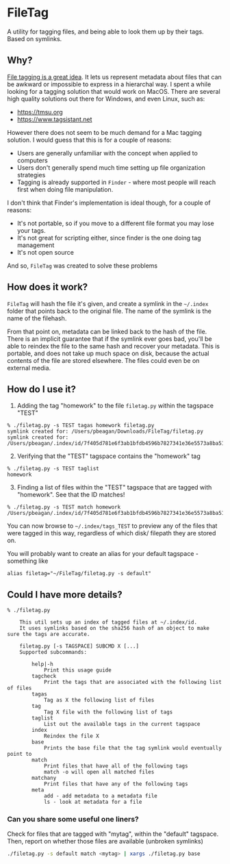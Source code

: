 # FileTag
A utility for tagging files, and being able to look them up by their tags. Based on symlinks. 

## Why?

[File tagging is a great idea](https://www.nayuki.io/page/designing-better-file-organization-around-tags-not-hierarchies). It lets us represent metadata about files that can be awkward or impossible to express in a hierarchal way. I spent a while looking for a tagging solution that would work on MacOS. There are several high quality solutions out there for Windows, and even Linux, such as:
- https://tmsu.org
- https://www.tagsistant.net

However there does not seem to be much demand for a Mac tagging solution. I would guess that this is for a couple of reasons:
- Users are generally unfamiliar with the concept when applied to computers
- Users don't generally spend much time setting up file organization strategies
- Tagging is already supported in `Finder` - where most people will reach first when doing file manipulation. 

I don't think that Finder's implementation is ideal though, for a couple of reasons:
- It's not portable, so if you move to a different file format you may lose your tags. 
- It's not great for scripting either, since finder is the one doing tag management
- It's not open source

And so, `FileTag` was created to solve these problems

## How does it work? 

`FileTag` will hash the file it's given, and create a symlink in the `~/.index` folder that points back to the original file. The name of the symlink is the name of the filehash. 

From that point on, metadata can be linked back to the hash of the file. There is an implicit guarantee that if the symlink ever goes bad, you'll be able to reindex the file to the same hash and recover your metadata. This is portable, and does not take up much space on disk, because the actual contents of the file are stored elsewhere. The files could even be on external media. 

## How do I use it? 

1. Adding the tag "homework" to the file `filetag.py` within the tagspace "TEST"
```shell
% ./filetag.py -s TEST tagas homework filetag.py
symlink created for: /Users/pbeagan/Downloads/FileTag/filetag.py
symlink created for: /Users/pbeagan/.index/id/7f405d781e6f3ab1bfdb4596b7827341e36e5573a8ba51ecd9bf187f3223668e
```
2. Verifying that the "TEST" tagspace contains the "homework" tag
```shell
% ./filetag.py -s TEST taglist
homework
```
3. Finding a list of files within the "TEST" tagspace that are tagged with "homework". See that the ID matches!
```
% ./filetag.py -s TEST match homework
/Users/pbeagan/.index/id/7f405d781e6f3ab1bfdb4596b7827341e36e5573a8ba51ecd9bf187f3223668e
```
You can now browse to `~/.index/tags_TEST` to preview any of the files that were tagged in this way, regardless of which disk/ filepath they are stored on.

You will probably want to create an alias for your default tagspace - something like 
```
alias filetag="~/FileTag/filetag.py -s default"
```

## Could I have more details?

```
% ./filetag.py

    This util sets up an index of tagged files at ~/.index/id.
    It uses symlinks based on the sha256 hash of an object to make sure the tags are accurate.

    filetag.py [-s TAGSPACE] SUBCMD X [...]
    Supported subcommands:

        help|-h
            Print this usage guide
        tagcheck
            Print the tags that are associated with the following list of files
        tagas
            Tag as X the following list of files
        tag
            Tag X file with the following list of tags
        taglist
            List out the available tags in the current tagspace
        index
            Reindex the file X
        base
            Prints the base file that the tag symlink would eventually point to
        match
            Print files that have all of the following tags
            match -o will open all matched files
        matchany
            Print files that have any of the following tags
        meta
            add - add metadata to a metadata file
            ls - look at metadata for a file
```

### Can you share some useful one liners? 

Check for files that are tagged with "mytag", within the "default" tagspace. Then, report on whether those files are available (unbroken symlinks)
```sh
./filetag.py -s default match <mytag> | xargs ./filetag.py base
```
